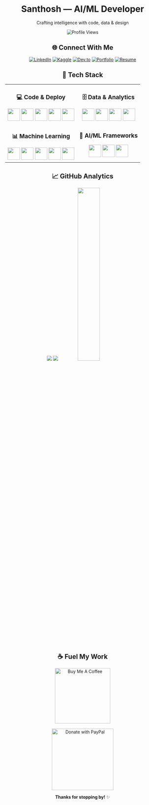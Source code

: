 <div align="center">


# Santhosh — AI/ML Developer  
Crafting intelligence with code, data & design


![Profile Views](https://komarev.com/ghpvc/?username=wydoinn&label=Profile%20Views&color=6366f1&style=for-the-badge)

</div>

<div align="center">

## 🌐 Connect With Me

[![LinkedIn](https://img.shields.io/badge/LinkedIn-0A66C2?style=for-the-badge&logo=linkedin&logoColor=white)](https://linkedin.com/in/santhoshs18)
[![Kaggle](https://img.shields.io/badge/Kaggle-20BEFF?style=for-the-badge&logo=kaggle&logoColor=white)](https://www.kaggle.com/wydoinn)
[![Dev.to](https://img.shields.io/badge/Dev.to-0A0A0A?style=for-the-badge&logo=devdotto&logoColor=white)](https://dev.to/wydoinn)
[![Portfolio](https://img.shields.io/badge/Portfolio-000000?style=for-the-badge&logo=notion&logoColor=white)](https://santhoshhh.notion.site/portfolio)
[![Resume](https://img.shields.io/badge/Resume-FF6B6B?style=for-the-badge&logo=googledrive&logoColor=white)](https://drive.google.com/file/d/1Wz0QBHq0qMQy3YvSykc0oXUev7VgASuQ/view?usp=share_link)

</div>

<div align="center">

## 🚀 Tech Stack
<table>
<tr>
<td align="center" valign="top">

### 💻 Code & Deploy
<img src="https://cdn.jsdelivr.net/gh/devicons/devicon/icons/python/python-original.svg" height="40" width="40" />
<img src="https://cdn.jsdelivr.net/gh/devicons/devicon/icons/docker/docker-original.svg" height="40" width="40" />
<img src="https://cdn.jsdelivr.net/gh/devicons/devicon/icons/kubernetes/kubernetes-plain.svg" height="40" width="40" />
<img src="https://cdn.jsdelivr.net/gh/devicons/devicon/icons/bash/bash-original.svg" height="40" width="40" />
<img src="https://cdn.jsdelivr.net/gh/devicons/devicon/icons/linux/linux-original.svg" height="40" width="40" />

</td>
<td align="center" valign="top">

### 🗄️ Data & Analytics
<img src="https://cdn.jsdelivr.net/gh/devicons/devicon/icons/postgresql/postgresql-original.svg" height="40" width="40" />
<img src="https://cdn.jsdelivr.net/gh/devicons/devicon/icons/mongodb/mongodb-original.svg" height="40" width="40" />
<img src="https://img.icons8.com/color/48/microsoft-excel-2019.png" height="40" width="40" />
<img src="https://img.icons8.com/color/48/power-bi.png" height="40" width="40" />

</td>
</tr>
<tr>
<td align="center" valign="top">

### 📊 Machine Learning
<img src="https://cdn.jsdelivr.net/gh/devicons/devicon/icons/numpy/numpy-original.svg" height="40" width="40" />
<img src="https://cdn.jsdelivr.net/gh/devicons/devicon/icons/pandas/pandas-original.svg" height="40" width="40" />
<img src="https://matplotlib.org/stable/_images/sphx_glr_logos2_001.png" height="40" width="40" />
<img src="https://seaborn.pydata.org/_images/logo-mark-lightbg.svg" height="40" width="40" />
<img src="https://cdn.jsdelivr.net/gh/devicons/devicon/icons/plotly/plotly-original.svg" height="40" width="40" />

</td>
<td align="center" valign="top">

### 🤖 AI/ML Frameworks
<img src="https://cdn.jsdelivr.net/gh/devicons/devicon/icons/tensorflow/tensorflow-original.svg" height="40" width="40" />
<img src="https://cdn.jsdelivr.net/gh/devicons/devicon/icons/pytorch/pytorch-original.svg" height="40" width="40" />
<img src="https://cdn.prod.website-files.com/680a070c3b99253410dd3dcf/680a070c3b99253410dd3e61_Ultralytics_mark_blue.svg" height="40" width="40" />

</td>
</tr>
</table>


</div>

<div align="center">

## 📈 GitHub Analytics

<img src="https://github-readme-stats.vercel.app/api?username=wydoinn&show_icons=true&theme=tokyonight&border_radius=16&border_color=6366f1" />
<img src="https://github-readme-streak-stats.herokuapp.com/?user=wydoinn&theme=tokyonight&border_radius=16&border=6366f1" />
<img width="38%" src="https://github-readme-stats.vercel.app/api/top-langs/?username=wydoinn&layout=compact&theme=tokyonight&border_radius=16&border_color=6366f1" />

</div>

<div align="center">


## ☕ Fuel My Work  
<p align="center">
  <a href="https://www.buymeacoffee.com/wydoinn">
    <img src="https://cdn.buymeacoffee.com/buttons/v2/default-yellow.png" width="180" alt="Buy Me A Coffee" />
  </a>
  <br><br>
  <a href="https://www.paypal.com/paypalme/santhoshhh18">
    <img src="https://raw.githubusercontent.com/andreostrovsky/donate-with-paypal/master/PNG/blue.png" width="200" alt="Donate with PayPal" />
  </a>
</p>

**Thanks for stopping by!** ✨ 

</div>
